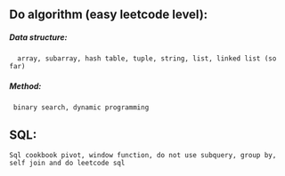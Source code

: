 ## Do algorithm (easy leetcode level):
##### Data structure: 
      array, subarray, hash table, tuple, string, list, linked list (so far)
##### Method: 
     binary search, dynamic programming

## SQL: 
    Sql cookbook pivot, window function, do not use subquery, group by, self join and do leetcode sql 

